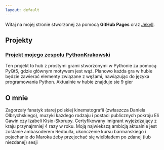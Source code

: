 ```yaml
---
layout: default
---
```


Witaj na mojej stronie stworzonej za pomocą **GitHub Pages** oraz [Jekyll](https://jekyllrb.com/).
## Projekty ##
### [Projekt mojego zespołu PythonKrakowski](https://github.com/2024-2025-AGH-Wstep-do-Informatyki/PythonKrakowski) ###
Ten projekt to hub z prostymi grami stworzonymi w Pythonie za pomocą PyQt5, gdzie głównym motywem jest wąż. Planowo każda gra w hubie będzie zawierać elementy związane z wężami, nawiązując do języka programowania Python. Aktualnie w hubie znajduje sie 9 gier

## O mnie ##
Zagorzały fanatyk starej polskiej kinematografii (zwłaszcza Daniela Olbrychskiego), muzyki każdego rodzaju i postaci publicznych pokroju Eli Gawin czy Izabeli Kisio-Skorupy. Certyfikowany imigrant wyjeżdzający z kraju przynajmniej 4 razy w roku. Moją najwiekszą ambicją aktualnie jest zostanie ambasoderem Redbulla, ukończenie kursu barmańskiego i pojechanie do Maroka żeby przejechać się wielbładem po zdanej (lub niezdanej) sesji 




